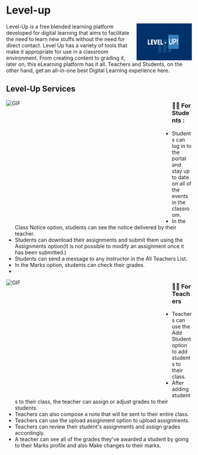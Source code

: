 # Level-up
<img align="right" alt="GIF" src="https://github.com/disha03/Level-up/blob/main/static/images/Header_1.png" width="150" height="100" />
Level-Up is a free blended learning platform developed for digital learning that aims to facilitate the need to learn new stuffs without the need for direct contact. Level Up has a variety of tools that make it appropriate for use in a classroom environment. From creating content to grading it, later on, this eLearning platform has it all. Teachers and Students, on the other hand, get an all-in-one best Digital Learning experience here.


<br>

## Level-Up Services
<img align="left" alt="GIF" src="https://cdn.dribbble.com/users/5137854/screenshots/11067373/media/9b56464ef949e525e01218a755d8968f.gif" width="450" height="320" />

### 👨‍💻 For Students :
- Students can log in to the portal and stay up to date on all of the events in the classroom.
- In the Class Notice option, students can see the notice delivered by their teacher.
- Students can download their assignments and submit them using the Assignments option(It is not possible to modify an assignment once it has been submitted.)
- Students can send a message to any instructor in the All Teachers List.
- In the Marks option, students can check their grades.
-
<img align="left" alt="GIF" src="https://i.gifer.com/RfmR.gif" width="450" height="320" />

### 👨‍💻 For Teachers
- Teachers can use the Add Student option to add students to their class.
- After adding students to their class, the teacher can assign or adjust grades to their students.
- Teachers can also compose a note that will be sent to their entire class.
- Teachers can use the upload assignment option to upload assignments.
- Teachers can review their student's assignments and assign grades accordingly.
- A teacher can see all of the grades they've awarded a student by going to their Marks profile and also Make changes to their marks.
